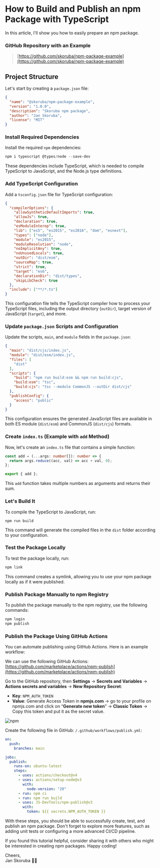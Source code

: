 # How to Build and Publish an npm Package with TypeScript

In this article, I'll show you how to easily prepare an npm package.

### GitHub Repository with an Example

> [https://github.com/skoruba/npm-package-example](https://github.com/skoruba/npm-package-example)

## Project Structure

Let's start by creating a `package.json` file:

```json
{
  "name": "@skoruba/npm-package-example",
  "version": "1.0.0",
  "description": "Skoruba npm package",
  "author": "Jan Skoruba",
  "license": "MIT"
}
```

### Install Required Dependencies

Install the required `npm` dependencies:

```powershell
npm i typescript @types/node --save-dev
```

These dependencies include TypeScript, which is needed to compile TypeScript to JavaScript, and the Node.js type definitions.

### Add TypeScript Configuration

Add a `tsconfig.json` file for TypeScript configuration:

```json
{
  "compilerOptions": {
    "allowSyntheticDefaultImports": true,
    "allowJs": true,
    "declaration": true,
    "esModuleInterop": true,
    "lib": ["es5", "es2015", "es2016", "dom", "esnext"],
    "types": ["node"],
    "module": "es2015",
    "moduleResolution": "node",
    "noImplicitAny": true,
    "noUnusedLocals": true,
    "outDir": "dist/esm",
    "sourceMap": true,
    "strict": true,
    "target": "es6",
    "declarationDir": "dist/types",
    "skipLibCheck": true
  },
  "include": ["**/*.ts"]
}
```

This configuration file tells the TypeScript compiler how to process your TypeScript files, including the output directory (`outDir`), target version of JavaScript (`target`), and more.

### Update `package.json` Scripts and Configuration

Update the scripts, `main`, and `module` fields in the `package.json`:

```json
{
  "main": "dist/cjs/index.js",
  "module": "dist/esm/index.js",
  "files": [
    "dist"
  ],
  "scripts": {
    "build": "npm run build:esm && npm run build:cjs",
    "build:esm": "tsc",
    "build:cjs": "tsc --module CommonJS --outDir dist/cjs"
  },
  "publishConfig": {
    "access": "public"
  }
}
```

This configuration ensures the generated JavaScript files are available in both ES module (`dist/esm`) and CommonJS (`dist/cjs`) formats.

### Create `index.ts` (Example with `add` Method)

Now, let's create an `index.ts` file that contains a simple function:

```ts
const add = (...args: number[]): number => {
  return args.reduce((acc, val) => acc + val, 0);
};

export { add };
```

This `add` function takes multiple numbers as arguments and returns their sum.

### Let's Build It

To compile the TypeScript to JavaScript, run:

```shell
npm run build
```

This command will generate the compiled files in the `dist` folder according to your configuration.

### Test the Package Locally

To test the package locally, run:

```powershell
npm link
```

This command creates a symlink, allowing you to use your npm package locally as if it were published.

### Publish Package Manually to npm Registry

To publish the package manually to the npm registry, use the following commands:

```powershell
npm login
npm publish
```

### Publish the Package Using GitHub Actions

You can automate publishing using GitHub Actions. Here is an example workflow:

We can use the following GitHub Actions:  
[https://github.com/marketplace/actions/npm-publish](https://github.com/marketplace/actions/npm-publish)

Go to the GitHub repository, then **Settings** -> **Secrets and Variables** -> **Actions secrets and variables** -> **New Repository Secret**:

- **Key**: `NPM_AUTH_TOKEN`
- **Value**: Generate Access Token in **npmjs.com** -> go to your profile on npmjs.com and click on “**Generate new token**” -> **Classic Token** -> Copy this token and put it as the secret value.

![npm](https://cdn.hashnode.com/res/hashnode/image/upload/v1732298616662/0bc01ed4-6917-4e79-80e5-1d2a86fa1df5.png)

Create the following file in GitHub: `/.github/workflows/publish.yml`:

```yaml
on:
  push:
    branches: main

jobs:
  publish:
    runs-on: ubuntu-latest
    steps:
      - uses: actions/checkout@v4
      - uses: actions/setup-node@v3
        with:
          node-version: "20"
      - run: npm ci
      - run: npm run build
      - uses: JS-DevTools/npm-publish@v3
        with:
          token: ${{ secrets.NPM_AUTH_TOKEN }}
```

With these steps, you should be able to successfully create, test, and publish an npm package. Don't forget to explore more features, such as adding unit tests or configuring a more advanced CI/CD pipeline.

If you found this tutorial helpful, consider sharing it with others who might be interested in creating npm packages. Happy coding!

Cheers,  
Jan Skoruba 👋🏻
